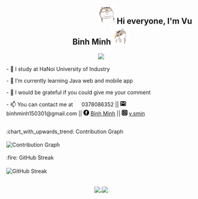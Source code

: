 

<div style="margin: auto;">
<div style="text-align: center">
  <h2>  &emsp;  &emsp;  &emsp;  &emsp;  &emsp;  &emsp;  &emsp;  &emsp;  &emsp; <img src="https://github.com/vbminh/vbminh/blob/main/images/8.gif" width="50" height="50"</img>Hi everyone, I'm Vu Binh Minh<img src="https://github.com/vbminh/vbminh/blob/main/images/7.gif" width="50" height="50"</img>
  </h2>
  </div>
  
 <p align="center"><img src="https://readme-typing-svg.herokuapp.com?lines=Java+Developer;Confident;Creative;Active&center=true" /></p>

<p>- 🔭 I study at HaNoi University of Industry
<p>- 🌱 I’m currently learning Java web and mobile app</p>
<p>- 💬 I would be grateful if you could give me your comment</p>
<p>- 📫 You can contact me at <img src="https://static.xx.fbcdn.net/images/emoji.php/v9/t21/1/28/260e.png" width="15" height="15"> 0378086352 || <img src="https://github.com/vbminh/vbminh/blob/main/images/gmail.png" width="15" height="15"> binhminh150301@gmail.com || <img src="https://github.com/vbminh/vbminh/blob/main/images/fb.png" width="15" height="15"> <a href="https://www.facebook.com/binhminh.vu1503" target="blank">Bình Minh</a> || <img src="https://github.com/vbminh/vbminh/blob/main/images/ig.jpg" width="15" height="15">  <a href="https://www.instagram.com/v.smin/">v.smin</a></p>
 
<br/>
  <summary>:chart_with_upwards_trend: Contribution Graph </summary>
<br/>
   <img src="https://activity-graph.herokuapp.com/graph?username=vbminh&theme=xcode" alt="Contribution Graph" align="center" />                                        <br/>                                                                                            
 <br/>
 <summary>:fire: GitHub Streak</summary>
 <br/>
 <img src="https://github-readme-streak-stats.herokuapp.com/?user=vbminh&theme=dark&show-icons=true" alt="GitHub Streak" align="center" />

<br/>
<br/>
<p align=center>
  <a href="https://github.com/vbminh" title="User Profile">
    <img height=175 align="center" src="https://github-readme-stats.vercel.app/api?username=vbminh&show_icons=true&theme=radical&hide=[%22contribs%22,%22issues%22]">
  </a>
  <a href="https://github.com/vbminh" title="User Profile">
    <img height=175 align="center" src="https://github-readme-stats.vercel.app/api/top-langs/?username=vbminh&theme=radical&layout=compact">
  </a>
</p>


